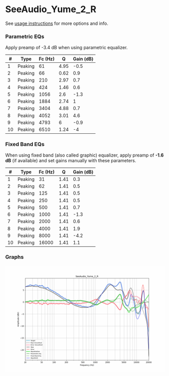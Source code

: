 # SeeAudio_Yume_2_R
See [usage instructions](https://github.com/jaakkopasanen/AutoEq#usage) for more options and info.

### Parametric EQs
Apply preamp of -3.4 dB when using parametric equalizer.

|   # | Type    |   Fc (Hz) |    Q |   Gain (dB) |
|-----|---------|-----------|------|-------------|
|   1 | Peaking |        61 | 4.95 |        -0.5 |
|   2 | Peaking |        66 | 0.62 |         0.9 |
|   3 | Peaking |       210 | 2.97 |         0.7 |
|   4 | Peaking |       424 | 1.46 |         0.6 |
|   5 | Peaking |      1056 | 2.6  |        -1.3 |
|   6 | Peaking |      1884 | 2.74 |         1   |
|   7 | Peaking |      3404 | 4.88 |         0.7 |
|   8 | Peaking |      4052 | 3.01 |         4.6 |
|   9 | Peaking |      4793 | 6    |        -0.9 |
|  10 | Peaking |      6510 | 1.24 |        -4   |

### Fixed Band EQs
When using fixed band (also called graphic) equalizer, apply preamp of **-1.6 dB** (if available) and set gains manually with these parameters.

|   # | Type    |   Fc (Hz) |    Q |   Gain (dB) |
|-----|---------|-----------|------|-------------|
|   1 | Peaking |        31 | 1.41 |         0.3 |
|   2 | Peaking |        62 | 1.41 |         0.5 |
|   3 | Peaking |       125 | 1.41 |         0.5 |
|   4 | Peaking |       250 | 1.41 |         0.5 |
|   5 | Peaking |       500 | 1.41 |         0.7 |
|   6 | Peaking |      1000 | 1.41 |        -1.3 |
|   7 | Peaking |      2000 | 1.41 |         0.6 |
|   8 | Peaking |      4000 | 1.41 |         1.9 |
|   9 | Peaking |      8000 | 1.41 |        -4.2 |
|  10 | Peaking |     16000 | 1.41 |         1.1 |

### Graphs
![](./SeeAudio_Yume_2_R.png)
